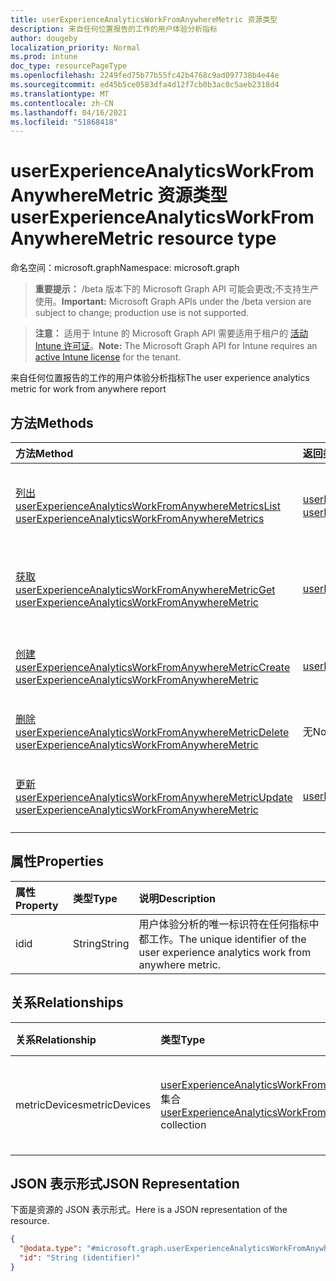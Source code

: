 ```yaml
---
title: userExperienceAnalyticsWorkFromAnywhereMetric 资源类型
description: 来自任何位置报告的工作的用户体验分析指标
author: dougeby
localization_priority: Normal
ms.prod: intune
doc_type: resourcePageType
ms.openlocfilehash: 2249fed75b77b55fc42b4768c9ad097738b4e44e
ms.sourcegitcommit: ed45b5ce0583dfa4d12f7cb0b3ac0c5aeb2318d4
ms.translationtype: MT
ms.contentlocale: zh-CN
ms.lasthandoff: 04/16/2021
ms.locfileid: "51868418"
---
```

# <a name="userexperienceanalyticsworkfromanywheremetric-resource-type"></a><span data-ttu-id="7808d-103">userExperienceAnalyticsWorkFromAnywhereMetric 资源类型</span><span class="sxs-lookup"><span data-stu-id="7808d-103">userExperienceAnalyticsWorkFromAnywhereMetric resource type</span></span>

<span data-ttu-id="7808d-104">命名空间：microsoft.graph</span><span class="sxs-lookup"><span data-stu-id="7808d-104">Namespace: microsoft.graph</span></span>

> <span data-ttu-id="7808d-105">**重要提示：** /beta 版本下的 Microsoft Graph API 可能会更改;不支持生产使用。</span><span class="sxs-lookup"><span data-stu-id="7808d-105">**Important:** Microsoft Graph APIs under the /beta version are subject to change; production use is not supported.</span></span>

> <span data-ttu-id="7808d-106">**注意：** 适用于 Intune 的 Microsoft Graph API 需要适用于租户的 [活动 Intune 许可证](https://go.microsoft.com/fwlink/?linkid=839381)。</span><span class="sxs-lookup"><span data-stu-id="7808d-106">**Note:** The Microsoft Graph API for Intune requires an [active Intune license](https://go.microsoft.com/fwlink/?linkid=839381) for the tenant.</span></span>

<span data-ttu-id="7808d-107">来自任何位置报告的工作的用户体验分析指标</span><span class="sxs-lookup"><span data-stu-id="7808d-107">The user experience analytics metric for work from anywhere report</span></span>

## <a name="methods"></a><span data-ttu-id="7808d-108">方法</span><span class="sxs-lookup"><span data-stu-id="7808d-108">Methods</span></span>
|<span data-ttu-id="7808d-109">方法</span><span class="sxs-lookup"><span data-stu-id="7808d-109">Method</span></span>|<span data-ttu-id="7808d-110">返回类型</span><span class="sxs-lookup"><span data-stu-id="7808d-110">Return Type</span></span>|<span data-ttu-id="7808d-111">说明</span><span class="sxs-lookup"><span data-stu-id="7808d-111">Description</span></span>|
|:---|:---|:---|
|[<span data-ttu-id="7808d-112">列出 userExperienceAnalyticsWorkFromAnywhereMetrics</span><span class="sxs-lookup"><span data-stu-id="7808d-112">List userExperienceAnalyticsWorkFromAnywhereMetrics</span></span>](../api/intune-devices-userexperienceanalyticsworkfromanywheremetric-list.md)|<span data-ttu-id="7808d-113">[userExperienceAnalyticsWorkFromAnywhereMetric](../resources/intune-devices-userexperienceanalyticsworkfromanywheremetric.md) 集合</span><span class="sxs-lookup"><span data-stu-id="7808d-113">[userExperienceAnalyticsWorkFromAnywhereMetric](../resources/intune-devices-userexperienceanalyticsworkfromanywheremetric.md) collection</span></span>|<span data-ttu-id="7808d-114">列出 [userExperienceAnalyticsWorkFromAnywhereMetric 对象的属性和](../resources/intune-devices-userexperienceanalyticsworkfromanywheremetric.md) 关系。</span><span class="sxs-lookup"><span data-stu-id="7808d-114">List properties and relationships of the [userExperienceAnalyticsWorkFromAnywhereMetric](../resources/intune-devices-userexperienceanalyticsworkfromanywheremetric.md) objects.</span></span>|
|[<span data-ttu-id="7808d-115">获取 userExperienceAnalyticsWorkFromAnywhereMetric</span><span class="sxs-lookup"><span data-stu-id="7808d-115">Get userExperienceAnalyticsWorkFromAnywhereMetric</span></span>](../api/intune-devices-userexperienceanalyticsworkfromanywheremetric-get.md)|[<span data-ttu-id="7808d-116">userExperienceAnalyticsWorkFromAnywhereMetric</span><span class="sxs-lookup"><span data-stu-id="7808d-116">userExperienceAnalyticsWorkFromAnywhereMetric</span></span>](../resources/intune-devices-userexperienceanalyticsworkfromanywheremetric.md)|<span data-ttu-id="7808d-117">读取 [userExperienceAnalyticsWorkFromAnywhereMetric 对象的属性和](../resources/intune-devices-userexperienceanalyticsworkfromanywheremetric.md) 关系。</span><span class="sxs-lookup"><span data-stu-id="7808d-117">Read properties and relationships of the [userExperienceAnalyticsWorkFromAnywhereMetric](../resources/intune-devices-userexperienceanalyticsworkfromanywheremetric.md) object.</span></span>|
|[<span data-ttu-id="7808d-118">创建 userExperienceAnalyticsWorkFromAnywhereMetric</span><span class="sxs-lookup"><span data-stu-id="7808d-118">Create userExperienceAnalyticsWorkFromAnywhereMetric</span></span>](../api/intune-devices-userexperienceanalyticsworkfromanywheremetric-create.md)|[<span data-ttu-id="7808d-119">userExperienceAnalyticsWorkFromAnywhereMetric</span><span class="sxs-lookup"><span data-stu-id="7808d-119">userExperienceAnalyticsWorkFromAnywhereMetric</span></span>](../resources/intune-devices-userexperienceanalyticsworkfromanywheremetric.md)|<span data-ttu-id="7808d-120">创建新的 [userExperienceAnalyticsWorkFromAnywhereMetric](../resources/intune-devices-userexperienceanalyticsworkfromanywheremetric.md) 对象。</span><span class="sxs-lookup"><span data-stu-id="7808d-120">Create a new [userExperienceAnalyticsWorkFromAnywhereMetric](../resources/intune-devices-userexperienceanalyticsworkfromanywheremetric.md) object.</span></span>|
|[<span data-ttu-id="7808d-121">删除 userExperienceAnalyticsWorkFromAnywhereMetric</span><span class="sxs-lookup"><span data-stu-id="7808d-121">Delete userExperienceAnalyticsWorkFromAnywhereMetric</span></span>](../api/intune-devices-userexperienceanalyticsworkfromanywheremetric-delete.md)|<span data-ttu-id="7808d-122">无</span><span class="sxs-lookup"><span data-stu-id="7808d-122">None</span></span>|<span data-ttu-id="7808d-123">删除 [userExperienceAnalyticsWorkFromAnywhereMetric](../resources/intune-devices-userexperienceanalyticsworkfromanywheremetric.md)。</span><span class="sxs-lookup"><span data-stu-id="7808d-123">Deletes a [userExperienceAnalyticsWorkFromAnywhereMetric](../resources/intune-devices-userexperienceanalyticsworkfromanywheremetric.md).</span></span>|
|[<span data-ttu-id="7808d-124">更新 userExperienceAnalyticsWorkFromAnywhereMetric</span><span class="sxs-lookup"><span data-stu-id="7808d-124">Update userExperienceAnalyticsWorkFromAnywhereMetric</span></span>](../api/intune-devices-userexperienceanalyticsworkfromanywheremetric-update.md)|[<span data-ttu-id="7808d-125">userExperienceAnalyticsWorkFromAnywhereMetric</span><span class="sxs-lookup"><span data-stu-id="7808d-125">userExperienceAnalyticsWorkFromAnywhereMetric</span></span>](../resources/intune-devices-userexperienceanalyticsworkfromanywheremetric.md)|<span data-ttu-id="7808d-126">更新 [userExperienceAnalyticsWorkFromAnywhereMetric 对象](../resources/intune-devices-userexperienceanalyticsworkfromanywheremetric.md) 的属性。</span><span class="sxs-lookup"><span data-stu-id="7808d-126">Update the properties of a [userExperienceAnalyticsWorkFromAnywhereMetric](../resources/intune-devices-userexperienceanalyticsworkfromanywheremetric.md) object.</span></span>|

## <a name="properties"></a><span data-ttu-id="7808d-127">属性</span><span class="sxs-lookup"><span data-stu-id="7808d-127">Properties</span></span>
|<span data-ttu-id="7808d-128">属性</span><span class="sxs-lookup"><span data-stu-id="7808d-128">Property</span></span>|<span data-ttu-id="7808d-129">类型</span><span class="sxs-lookup"><span data-stu-id="7808d-129">Type</span></span>|<span data-ttu-id="7808d-130">说明</span><span class="sxs-lookup"><span data-stu-id="7808d-130">Description</span></span>|
|:---|:---|:---|
|<span data-ttu-id="7808d-131">id</span><span class="sxs-lookup"><span data-stu-id="7808d-131">id</span></span>|<span data-ttu-id="7808d-132">String</span><span class="sxs-lookup"><span data-stu-id="7808d-132">String</span></span>|<span data-ttu-id="7808d-133">用户体验分析的唯一标识符在任何指标中都工作。</span><span class="sxs-lookup"><span data-stu-id="7808d-133">The unique identifier of the user experience analytics work from anywhere metric.</span></span>|

## <a name="relationships"></a><span data-ttu-id="7808d-134">关系</span><span class="sxs-lookup"><span data-stu-id="7808d-134">Relationships</span></span>
|<span data-ttu-id="7808d-135">关系</span><span class="sxs-lookup"><span data-stu-id="7808d-135">Relationship</span></span>|<span data-ttu-id="7808d-136">类型</span><span class="sxs-lookup"><span data-stu-id="7808d-136">Type</span></span>|<span data-ttu-id="7808d-137">说明</span><span class="sxs-lookup"><span data-stu-id="7808d-137">Description</span></span>|
|:---|:---|:---|
|<span data-ttu-id="7808d-138">metricDevices</span><span class="sxs-lookup"><span data-stu-id="7808d-138">metricDevices</span></span>|<span data-ttu-id="7808d-139">[userExperienceAnalyticsWorkFromAnywhereDevice](../resources/intune-devices-userexperienceanalyticsworkfromanywheredevice.md) 集合</span><span class="sxs-lookup"><span data-stu-id="7808d-139">[userExperienceAnalyticsWorkFromAnywhereDevice](../resources/intune-devices-userexperienceanalyticsworkfromanywheredevice.md) collection</span></span>|<span data-ttu-id="7808d-140">来自任何指标设备的工作。</span><span class="sxs-lookup"><span data-stu-id="7808d-140">The work from anywhere metric devices.</span></span>|

## <a name="json-representation"></a><span data-ttu-id="7808d-141">JSON 表示形式</span><span class="sxs-lookup"><span data-stu-id="7808d-141">JSON Representation</span></span>
<span data-ttu-id="7808d-142">下面是资源的 JSON 表示形式。</span><span class="sxs-lookup"><span data-stu-id="7808d-142">Here is a JSON representation of the resource.</span></span>
<!-- {
  "blockType": "resource",
  "keyProperty": "id",
  "@odata.type": "microsoft.graph.userExperienceAnalyticsWorkFromAnywhereMetric"
}
-->
``` json
{
  "@odata.type": "#microsoft.graph.userExperienceAnalyticsWorkFromAnywhereMetric",
  "id": "String (identifier)"
}
```




